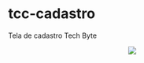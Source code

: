 # tcc-cadastro
Tela de cadastro Tech Byte
<div  align="center">
<img src=" https://github.com/techbytetcc/tcc-cadastro/assets/124785711/5972e87f-8968-4770-8857-0ce431023989"/>
</div>​​